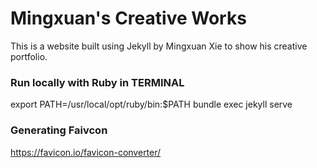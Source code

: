 # Mingxuan's Creative Works

This is a website built using Jekyll by Mingxuan Xie to show his creative portfolio.

### Run locally with Ruby in TERMINAL

export PATH=/usr/local/opt/ruby/bin:$PATH
bundle exec jekyll serve

### Generating Faivcon
https://favicon.io/favicon-converter/